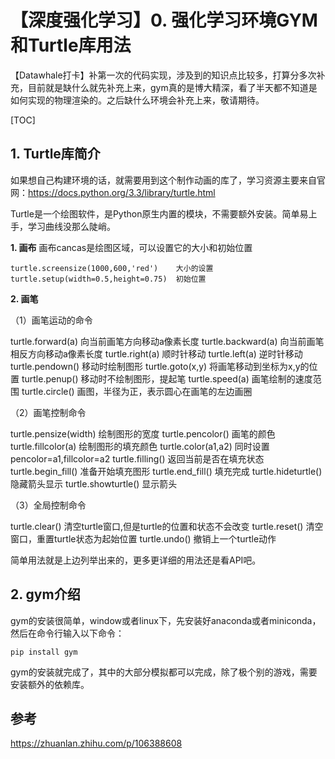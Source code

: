 # 【深度强化学习】0. 强化学习环境GYM和Turtle库用法

【Datawhale打卡】补第一次的代码实现，涉及到的知识点比较多，打算分多次补充，目前就是缺什么就先补充上来，gym真的是博大精深，看了半天都不知道是如何实现的物理渲染的。之后缺什么环境会补充上来，敬请期待。

[TOC]



## 1. Turtle库简介

如果想自己构建环境的话，就需要用到这个制作动画的库了，学习资源主要来自官网：https://docs.python.org/3.3/library/turtle.html

Turtle是一个绘图软件，是Python原生内置的模块，不需要额外安装。简单易上手，学习曲线没那么陡峭。



**1. 画布**
画布cancas是绘图区域，可以设置它的大小和初始位置

```text
turtle.screensize(1000,600,'red')    大小的设置
turtle.setup(width=0.5,height=0.75)  初始位置
```

**2. 画笔**


（1）画笔运动的命令

turtle.forward(a)   向当前画笔方向移动a像素长度
turtle.backward(a)  向当前画笔相反方向移动a像素长度
turtle.right(a)     顺时针移动
turtle.left(a)     逆时针移动
turtle.pendown()   移动时绘制图形
turtle.goto(x,y)    将画笔移动到坐标为x,y的位置
turtle.penup()      移动时不绘制图形，提起笔
turtle.speed(a)     画笔绘制的速度范围
turtle.circle()     画图，半径为正，表示圆心在画笔的左边画圈

（2）画笔控制命令

turtle.pensize(width)   绘制图形的宽度
turtle.pencolor()       画笔的颜色
turtle.fillcolor(a)     绘制图形的填充颜色
turtle.color(a1,a2)     同时设置pencolor=a1,fillcolor=a2
turtle.filling()        返回当前是否在填充状态
turtle.begin_fill()     准备开始填充图形
turtle.end_fill()       填充完成
turtle.hideturtle()     隐藏箭头显示
turtle.showturtle()     显示箭头

（3）全局控制命令

turtle.clear()   清空turtle窗口,但是turtle的位置和状态不会改变
turtle.reset()   清空窗口，重置turtle状态为起始位置
turtle.undo()    撤销上一个turtle动作

简单用法就是上边列举出来的，更多更详细的用法还是看API吧。

## 2. gym介绍

gym的安装很简单，window或者linux下，先安装好anaconda或者miniconda，然后在命令行输入以下命令：

```
pip install gym
```

gym的安装就完成了，其中的大部分模拟都可以完成，除了极个别的游戏，需要安装额外的依赖库。























## 参考

https://zhuanlan.zhihu.com/p/106388608